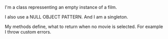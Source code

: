 I'm a class repressenting an empty instance of a film.

I also use a NULL OBJECT PATTERN. And I am a singleton.

My methods define, what to return when no movie is selected. For example I throw custom errors.